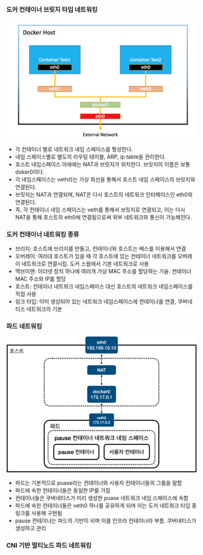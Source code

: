 ### 도커 컨테이너 브릿지 타입 네트워킹
![docker_networking](../../images/docker_networking.png)
- 각 컨테이너 별로 네트워크 네임 스페이스를 형성한다.
- 네임 스페이스별로 별도의 라우팅 테이블, ARP, ip table을 관리한다.
- 호스트 네임스페이스 아래에는 NAT과 브릿지가 위치한다. 브릿지의 이름은 보통 doker0이다.
- 각 네임스페이스는 veth라는 가상 회선을 통해서 호스트 네임 스페이스의 브릿지와 연결된다.
- 브릿지는 NAT과 연결되며, NAT은 다시 호스트의 네트워크 인터페이스인 eth0와 연결된다.
- 즉, 각 컨테이너 네임 스페이스는 veth를 통해서 브릿지로 연결되고, 이는 다시 NAT을 통해 호스트의 eth0에 연결됨으로써 외부 네트워크와 통신이 가능해진다.

### 도커 컨테이너 네트워킹 종류
- 브리지: 호스트에 브리지를 만들고, 컨테이너와 호스트는 베스를 이용해서 연결
- 오버레이: 여러대 호스트가 있을 때 각 호스트에 있는 컨테이너 네트워크를 오버레이 네트워크로 연결시킴. 도커 스웜에서 기본 네트워크로 사용
- 맥브이랜: 이더넷 장치 하나에 여러개 가상 MAC 주소를 할당하는 기술. 컨테이너 MAC 주소와 IP를 할당
- 호스트: 컨테이너 네트워크 네임스페이스 대신 호스트의 네트워크 네임스페이스를 직접 사용
- 링크 타입: 이미 생성되어 있는 네트워크 네임스페이스에 컨테이너를 연결, 쿠버네티스 네트워크의 기본

### 파드 네트워킹
![networking_pod](../../images/networking_pod.png)
- 파드는 기본적으로 puase라는 컨테이너와 사용자 컨테이너들의 그룹을 말함
- 파드에 속한 컨테이너들은 동일한 IP를 가짐
- 컨테이너들은 쿠버네티스가 미리 생성한 puase 네트워크 네임 스페이스에 속함
- 파드에 속한 컨테이너들은 veth0 하나를 공유하게 되며 이는 도커 네트워크 타입 중 링크를 사용해 구현됨
- pause 컨테이너는 파드의 기반이 되며 이를 인프라 컨테이너라 부름. 쿠버네티스가 생성하고 관리

### CNI 기반 멀티노드 파드 네트워킹
